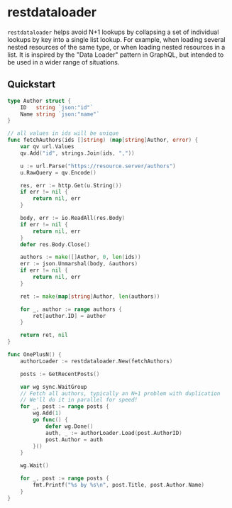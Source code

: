# restdataloader

`restdataloader` helps avoid N+1 lookups by collapsing a set of individual
lookups by key into a single list lookup. For example, when loading several
nested resources of the same type, or when loading nested resources in a list.
It is inspired by the "Data Loader" pattern in GraphQL, but intended to be used
in a wider range of situations.

## Quickstart

```go
type Author struct {
	ID   string `json:"id"`
	Name string `json:"name"`
}

// all values in ids will be unique
func fetchAuthors(ids []string) (map[string]Author, error) {
	var qv url.Values
	qv.Add("id", strings.Join(ids, ","))

	u := url.Parse("https://resource.server/authors")
	u.RawQuery = qv.Encode()

	res, err := http.Get(u.String())
	if err != nil {
		return nil, err
	}

	body, err := io.ReadAll(res.Body)
	if err != nil {
		return nil, err
	}
	defer res.Body.Close()

	authors := make([]Author, 0, len(ids))
	err := json.Unmarshal(body, &authors)
	if err != nil {
		return nil, err
	}

	ret := make(map[string]Author, len(authors))

	for _, author := range authors {
		ret[author.ID] = author
	}

	return ret, nil
}

func OnePlusN() {
	authorLoader := restdataloader.New(fetchAuthors)

	posts := GetRecentPosts()

	var wg sync.WaitGroup
	// Fetch all authors, typically an N+1 problem with duplication
	// We'll do it in parallel for speed!
	for _, post := range posts {
		wg.Add(1)
		go func() {
			defer wg.Done()
			auth, _ := authorLoader.Load(post.AuthorID)
			post.Author = auth
		}()
	}

	wg.Wait()

	for _, post := range posts {
		fmt.Printf("%s by %s\n", post.Title, post.Author.Name)
	}
}
```
